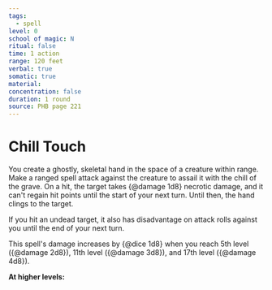 ```yaml
---
tags:
  - spell
level: 0
school of magic: N
ritual: false
time: 1 action
range: 120 feet
verbal: true
somatic: true
material: 
concentration: false
duration: 1 round
source: PHB page 221
---
```

# Chill Touch
You create a ghostly, skeletal hand in the space of a creature within range. Make a ranged spell attack against the creature to assail it with the chill of the grave. On a hit, the target takes {@damage 1d8} necrotic damage, and it can't regain hit points until the start of your next turn. Until then, the hand clings to the target.

If you hit an undead target, it also has disadvantage on attack rolls against you until the end of your next turn.

This spell's damage increases by {@dice 1d8} when you reach 5th level ({@damage 2d8}), 11th level ({@damage 3d8}), and 17th level ({@damage 4d8}).

**At higher levels:** 